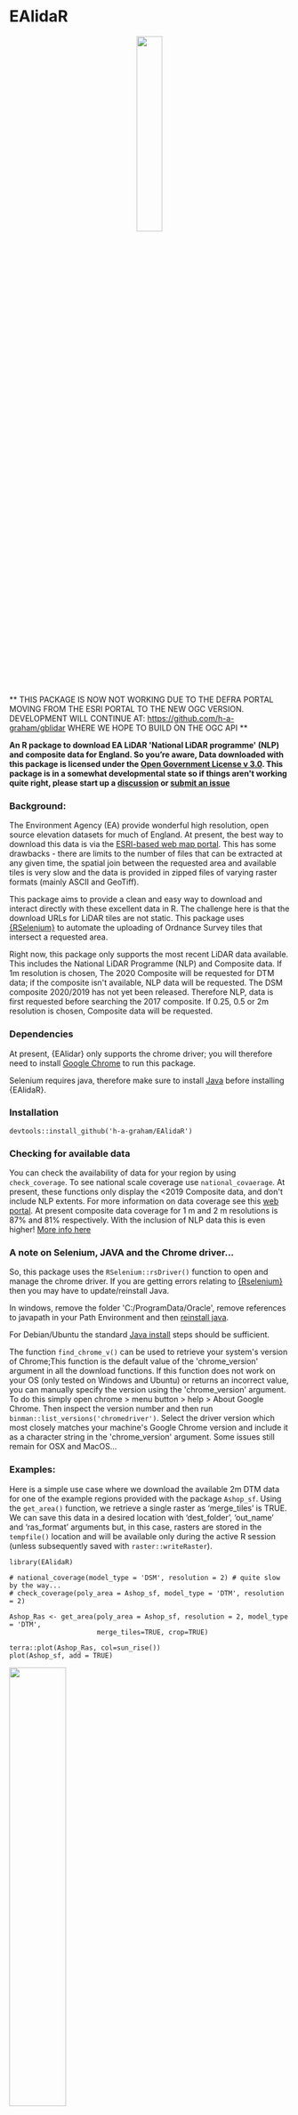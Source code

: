 
# EAlidaR

<p align="center">
<img src="/man/figures/HexLogov1.png" width="30%">
</p>


** THIS PACKAGE IS NOW NOT WORKING DUE TO THE DEFRA PORTAL MOVING FROM THE ESRI PORTAL TO THE NEW OGC VERSION. DEVELOPMENT WILL CONTINUE AT:
https://github.com/h-a-graham/gblidar WHERE WE HOPE TO BUILD ON THE OGC API **








**An R package to download EA LiDAR 'National LiDAR programme' (NLP) and 
composite data for England. So you’re aware, Data downloaded with this package 
is licensed under the 
[Open Government License v 3.0](https://www.nationalarchives.gov.uk/doc/open-government-licence/version/3/).
This package is in a somewhat developmental state so if things aren't working 
quite right, please start up a 
[discussion](https://github.com/h-a-graham/EAlidaR/discussions) or 
[submit an issue](https://github.com/h-a-graham/EAlidaR/issues)**


### Background:

The Environment Agency (EA) provide wonderful high resolution, open 
source elevation datasets for much of England. At present, the best way 
to download this data is via the 
[ESRI-based web map portal](https://environment.data.gov.uk/DefraDataDownload/?Mode=survey). 
This has some drawbacks - there are limits to the number of files 
that can be extracted at any given time, the spatial join between the 
requested area and available tiles is very slow and the data is provided 
in zipped files of varying raster formats (mainly ASCII and GeoTiff). 

This package aims to provide a clean and easy way to download and interact 
directly with these excellent data in R. The challenge here is that the 
download URLs for LiDAR tiles are not static. 
This package uses [{RSelenium}](https://github.com/ropensci/RSelenium) 
to automate the uploading of Ordnance Survey tiles that intersect a requested 
area.

Right now, this package only supports the most recent LiDAR data 
available. This includes the National LiDAR Programme (NLP) and 
Composite data. If 1m resolution is chosen, The 2020 Composite will be 
requested for DTM data; if the composite isn't available, NLP data will be 
requested. The DSM composite 2020/2019 has not yet been released. Therefore NLP, 
data is first requested before searching the 2017 composite. If 0.25, 0.5 or 2m 
resolution is chosen, Composite data will be requested. 

### Dependencies
At present, {EAlidar} only supports the chrome driver; you will therefore need 
to install [Google Chrome](https://www.google.com/chrome/) to run this package.

Selenium requires java, therefore make sure to install 
[Java](https://www.java.com/en/download/) before installing {EAlidaR}.

### Installation

`devtools::install_github('h-a-graham/EAlidaR')`

### Checking for available data

You can check the availability of data for your region by using 
`check_coverage`. To see national scale coverage use `national_covaerage`. At 
present, these functions only display the <2019 Composite data, and don't 
include NLP extents. For more information on data coverage see this 
[web portal](https://environment.maps.arcgis.com/apps/webappviewer/index.html?id=f765c2a97d644f08927d5cd5abe58d87).
At present composite data coverage for 1 m and 2 m resolutions is 87% and 81% 
respectively. With the inclusion of NLP data this is even higher! 
[More info here](https://experience.arcgis.com/experience/753ad2ebd3554fa696885b8c366c3049/page/page_16/?views=view_23)

### A note on Selenium, JAVA and the Chrome driver...

So, this package uses the `RSelenium::rsDriver()` function to open and manage 
the chrome driver. If you are getting errors relating to 
[{Rselenium}](https://github.com/ropensci/RSelenium) then you may have to 
update/reinstall Java. 

In windows, remove the folder 'C:/ProgramData/Oracle', remove references to 
javapath in your Path Environment and then 
[reinstall java](https://www.java.com/en/download/). 

For Debian/Ubuntu the standard 
[Java install](https://ubuntu.com/tutorials/install-jre#2-installing-openjre) 
steps should be sufficient.

The function `find_chrome_v()` can be used to retrieve your system's version of 
Chrome;This function is the default value of the 'chrome_version' argument in 
all the download functions. If this function does not work on your OS (only 
tested on Windows and Ubuntu) or returns an incorrect value, you can manually 
specify the version using the 'chrome_version' argument. To do this simply open 
chrome > menu button > help > About Google Chrome. Then inspect the version 
number and then run `binman::list_versions('chromedriver')`. Select the driver 
version which most closely matches your machine's Google Chrome version and 
include it as a character string in the 'chrome_version' argument. Some issues 
still remain for OSX and MacOS...


### Examples:

Here is a simple use case where we download the available 2m DTM data
for one of the example regions provided with the package `Ashop_sf`.
Using the `get_area()` function, we retrieve a single raster as ‘merge_tiles’ is
TRUE. We can save this data in a desired location with ‘dest_folder’,
‘out_name’ and ‘ras_format’ arguments but, in this case, rasters are
stored in the `tempfile()` location and will be available only during
the active R session (unless subsequently saved with
`raster::writeRaster`).

    library(EAlidaR)

    # national_coverage(model_type = 'DSM', resolution = 2) # quite slow by the way...
    # check_coverage(poly_area = Ashop_sf, model_type = 'DTM', resolution = 2) 
    
    Ashop_Ras <- get_area(poly_area = Ashop_sf, resolution = 2, model_type = 'DTM', 
                          merge_tiles=TRUE, crop=TRUE)
    
    terra::plot(Ashop_Ras, col=sun_rise())
    plot(Ashop_sf, add = TRUE)

<p float="center">
<img src="/man/figures/AshopMap.png" width="45%">
</p>

Alternatively, the functions `get_OS_tile_5km()` and `get_OS_tile_10km()` allow 
the users to specify 5 or 10m Ordnance Survey (OS) tile name(s) as a vector:

    NY20nw <- get_OS_tile_5km(OS_5km_tile = c('NY20nw','NY10ne)', resolution = 1, model_type = 'DTM')

    NY20 <- get_OS_tile_10km(OS_10km_tile = 'NY20', resolution = 1, model_type = 'DTM')

To download data around a specific location use `get_from_xy()`. The XY 
coordinates must be provided in OSGB/British National Grid (Lat, Long) format:

    Scafell_Peak <- get_from_xy(xy=c(321555, 507208), radius = 500, resolution = 1, model_type = 'DSM')

## Some Extras...

And just to really show off how great this data is, here are some 3D
examples with the brilliant [{rayshader} package](https://github.com/tylermorganwall/rayshader). 

First let’s try out the Ashop Valley data we downloaded previously. Note that multicore is set
to TRUE, in these examples, as they are quite large rasters - set to
FALSE if you don’t want to use multiprocessing.

    library(rayshader)
    
    AshopMat = raster_to_matrix(raster::raster(Ashop_Ras)) 
    
    AshopMat %>%
      sphere_shade(texture = "imhof1") %>%
      add_shadow(ray_shade(AshopMat, zscale = 1, multicore =TRUE), 0.3) %>%
      add_shadow(ambient_shade(AshopMat, multicore=TRUE), 0) %>%
      plot_3d(AshopMat, zscale = 1.5, fov = 60, theta = 45, phi = 20, windowsize = c(1000, 800), zoom = 0.2,
              solid = FALSE)
    
    Sys.sleep(0.2)
    render_depth(focus = 0.7, focallength = 70, clear = TRUE)

![Ashop Rayshader Example](/man/figures/AshopRayshade.png)


In some parts of England you can download \<1m resolution data - here is an 
example using the for the City of London using the `get_from_xy()` function

    CoL <- get_from_xy(xy=c(532489 , 181358), radius = 500, resolution=0.5, model_type = 'DSM')

    CoL_Mat = raster_to_matrix(raster::raster(CoL))
    
    CoL_Mat %>%
      sphere_shade(texture = "bw") %>%
      add_shadow(ray_shade(CoL_Mat, zscale = 1, multicore =TRUE), 0.3) %>%
      add_shadow(ambient_shade(CoL_Mat, multicore=TRUE), 0.1) %>%
      plot_3d(CoL_Mat, zscale = 1, fov = 60, theta = 20, phi = 30, windowsize = c(1000, 800), zoom = 0.3,
              solid = FALSE)
    
    Sys.sleep(0.2)
    render_depth(focus = 0.7, focallength = 70, clear = TRUE)

![City of London Example](/man/figures/CoLRayshade.png)
